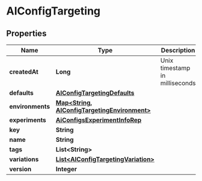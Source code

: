 

# AIConfigTargeting


## Properties

| Name | Type | Description | Notes |
|------------ | ------------- | ------------- | -------------|
|**createdAt** | **Long** | Unix timestamp in milliseconds |  |
|**defaults** | [**AIConfigTargetingDefaults**](AIConfigTargetingDefaults.md) |  |  [optional] |
|**environments** | [**Map&lt;String, AIConfigTargetingEnvironment&gt;**](AIConfigTargetingEnvironment.md) |  |  |
|**experiments** | [**AiConfigsExperimentInfoRep**](AiConfigsExperimentInfoRep.md) |  |  |
|**key** | **String** |  |  |
|**name** | **String** |  |  |
|**tags** | **List&lt;String&gt;** |  |  |
|**variations** | [**List&lt;AIConfigTargetingVariation&gt;**](AIConfigTargetingVariation.md) |  |  |
|**version** | **Integer** |  |  |



